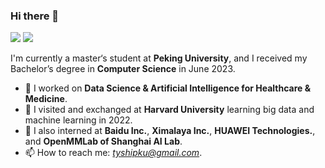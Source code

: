 ### Hi there 👋

<!--
**STYAI/STYAI** is a ✨ _special_ ✨ repository because its `README.md` (this file) appears on your GitHub profile.

Here are some ideas to get you started:

- 🔭 I’m currently working on ...
- 🌱 I’m currently learning ...
- 👯 I’m looking to collaborate on ...
- 🤔 I’m looking for help with ...
- 💬 Ask me about ...
- 📫 How to reach me: ...
- 😄 Pronouns: ...
- ⚡ Fun fact: ...
-->

[![](https://img.shields.io/badge/🌐%20%20%20Homepage-red??&style=flat-square)](https://github.com/STYAI)
[![](https://img.shields.io/badge/Google%20Scholar-%234285F4.svg?&style=flat-square&logo=google-scholar&logoColor=white)](https://scholar.google.com/)

I'm currently a master‘s student at **Peking University**, and I received my Bachelor’s degree in **Computer Science** in June 2023.

- 🔭 I worked on **Data Science & Artificial Intelligence for Healthcare & Medicine**.
- 🌱 I visited and exchanged at **Harvard University** learning big data and machine learning in 2022.
- 🔬 I also interned at **Baidu Inc.**, **Ximalaya Inc.**, **HUAWEI Technologies.**, and **OpenMMLab of Shanghai AI Lab**.
- 📫 How to reach me: *tyshipku@gmail.com*.

<!--
[![Github status](https://github-readme-stats.vercel.app/api?username=STYAI)]()
-->
